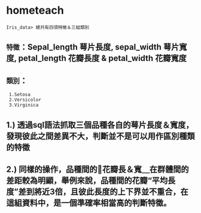 #  hometeach
 `Iris_data> 總共有四項特徵＆三組類別`
## `特徵`：Sepal_length 萼片長度, sepal_width 萼片寬度, petal_length 花瓣長度 & petal_width 花瓣寬度
## `類別`：
     1.Setosa 
     2.Versicolor  
     3.Virginica

## 1.) 透過sql語法抓取三個品種各自的萼片長度＆寬度，發現彼此之間差異不大，判斷並不是可以用作區別種類的特徵
## 2.) 同樣的操作，品種間的花瓣長＆寬＿在群體間的差距較為明顯，舉例來說，品種間的花瓣“平均長度”差到將近3倍，且彼此長度的上下界並不重合，在這組資料中，是一個準確率相當高的判斷特徵。